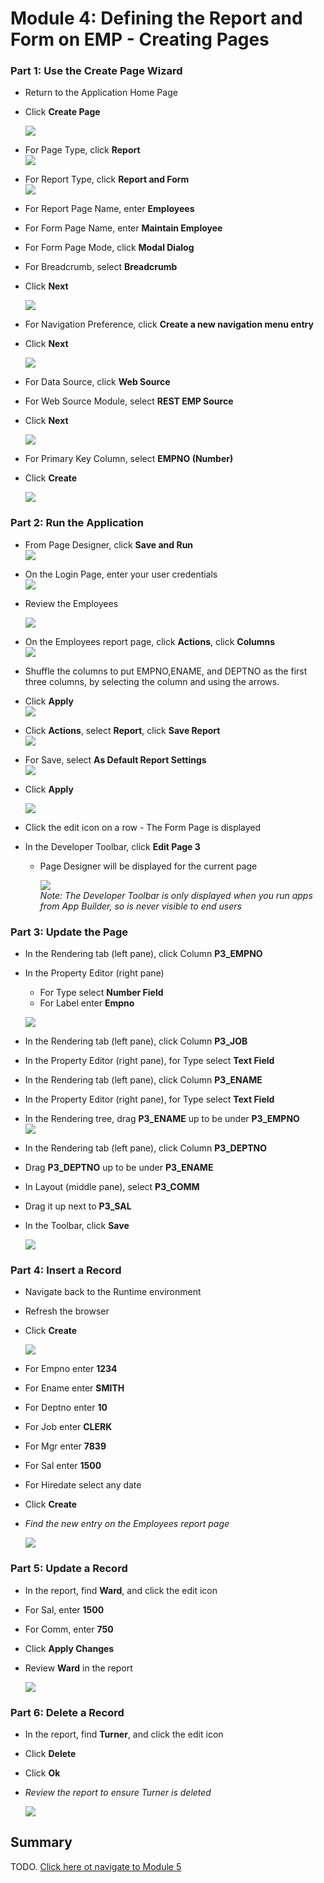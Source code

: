 # Module 4: Defining the Report and Form on EMP - Creating Pages

### **Part 1**: Use the Create Page Wizard

- Return to the Application Home Page
- Click **Create Page**

    ![](images/4/select-create-page.png)

- For Page Type, click **Report**  
    ![](images/4/click-report.png)
- For Report Type, click **Report and Form**  
    ![](images/4/click-report-with-form.png)
- For Report Page Name, enter **Employees**
- For Form Page Name, enter **Maintain Employee**
- For Form Page Mode, click **Modal Dialog**
- For Breadcrumb, select **Breadcrumb**
- Click **Next**

    ![](images/4/page-attributes.png)

- For Navigation Preference, click **Create a new navigation menu entry**
- Click **Next**

    ![](images/4/select-navigation-entries.png)
- For Data Source, click **Web Source**
- For Web Source Module, select **REST EMP Source**
- Click **Next**

    ![](images/4/select-sources.png)
- For Primary Key Column, select **EMPNO (Number)**
- Click **Create** 

    ![](images/4/primary-key-column.png)

### **Part 2**: Run the Application

- From Page Designer, click **Save and Run**  
    ![](images/4/save-and-run-app.png)

- On the Login Page, enter your user credentials  
    ![](images/4/enter-credentials.png)

- Review the Employees

    ![](images/4/review-employees.png)

- On the Employees report page, click **Actions**, click **Columns**  
    ![](images/4/click-action-column.png)
- Shuffle the columns to put EMPNO,ENAME, and DEPTNO as the
first three columns, by selecting the column and using the arrows.
- Click **Apply**  
    ![](images/4/apply-changes.png)

- Click **Actions**, select **Report**, click **Save Report**  
    ![](images/4/save-report.png)

- For Save, select **As Default Report Settings**  
    ![](images/4/as-default-report-settings.png)
- Click **Apply**

    ![](images/4/click-apply.png)
- Click the edit icon on a row - The Form Page is displayed
- In the Developer Toolbar, click **Edit Page 3** 
  - Page Designer will be displayed
for the current page

    ![](images/4/click-edit-page-three.png)  
*Note: The Developer Toolbar is only displayed when you run apps from App Builder, so is never visible to end users*

### **Part 3**: Update the Page

- In the Rendering tab (left pane), click Column **P3_EMPNO**
- In the Property Editor (right pane)
  - For Type select **Number Field**
   - For Label enter **Empno**

    ![](images/4/update-the-page.png)
- In the Rendering tab (left pane), click Column **P3_JOB**
- In the Property Editor (right pane), for Type select **Text Field**
- In the Rendering tab (left pane), click Column **P3_ENAME**
- In the Property Editor (right pane), for Type select **Text Field**
- In the Rendering tree, drag **P3_ENAME** up to be under **P3_EMPNO**  
    ![](images/4/drag-column.png)
- In the Rendering tab (left pane), click Column **P3_DEPTNO**
- Drag **P3_DEPTNO** up to be under **P3_ENAME**
- In Layout (middle pane), select **P3_COMM**
- Drag it up next to **P3_SAL**
- In the Toolbar, click **Save**

    ![](images/4/save-the-updates.png)

### **Part 4**: Insert a Record

- Navigate back to the Runtime environment
- Refresh the browser
- Click **Create**

    ![](images/4/click-create-on-runtime.png)

- For Empno enter **1234**
- For Ename enter **SMITH**
- For Deptno enter **10**
- For Job enter **CLERK**
- For Mgr enter **7839**
- For Sal enter **1500**
- For Hiredate select any date
- Click **Create**
- *Find the new entry on the
Employees report page*

    ![](images/4/enter-values.png)

### **Part 5**: Update a Record

- In the report, find **Ward**, and click the edit icon
- For Sal, enter **1500**
- For Comm, enter **750**
- Click **Apply Changes**
- Review **Ward** in the report

    ![](images/4/update-a-record.png)

### **Part 6**: Delete a Record

- In the report, find **Turner**, and click the edit icon
- Click **Delete**
- Click **Ok**
- *Review the report to
ensure Turner is deleted*

    ![](images/4/delete-a-record.png)

## Summary

TODO. [Click here ot navigate to Module 5](5-using-the-rest-service-on-dept-defining-list-of-values.md)